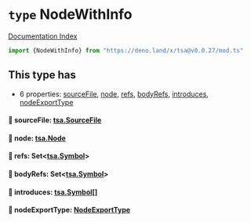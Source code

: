# `type` NodeWithInfo

[Documentation Index](../README.md)

```ts
import {NodeWithInfo} from "https://deno.land/x/tsa@v0.0.27/mod.ts"
```

## This type has

- 6 properties:
[sourceFile](#-sourcefile-tsasourcefile),
[node](#-node-tsanode),
[refs](#-refs-settsasymbol),
[bodyRefs](#-bodyrefs-settsasymbol),
[introduces](#-introduces-tsasymbol),
[nodeExportType](#-nodeexporttype-nodeexporttype)


#### 📄 sourceFile: [tsa.SourceFile](../interface.SourceFile/README.md)



#### 📄 node: [tsa.Node](../interface.Node/README.md)



#### 📄 refs: Set\<[tsa.Symbol](../interface.Symbol/README.md)>



#### 📄 bodyRefs: Set\<[tsa.Symbol](../interface.Symbol/README.md)>



#### 📄 introduces: [tsa.Symbol](../interface.Symbol/README.md)\[]



#### 📄 nodeExportType: [NodeExportType](../enum.NodeExportType/README.md)



